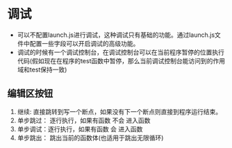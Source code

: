 # 调试

* 可以不配置launch.js进行调试，这种调试只有基础的功能。通过launch.js文件中配置一些字段可以开启调试的高级功能。
* 调试的时候有一个调试控制台，在调试控制台可以在当前程序暂停的位置执行代码(假如现在在程序的test函数中暂停，那么当前调试控制台能访问到的作用域和test保持一致)

## 编辑区按钮

1. 继续: 直接跳转到写一个断点，如果没有下一个断点则直接到程序运行结束。
2. 单步跳过： 逐行执行，如果有函数 不会 进入函数
3. 单步调试：逐行执行，如果有函数 会 进入函数
4. 单步跳出： 跳出当前的函数体(也适用于跳出无限循环)